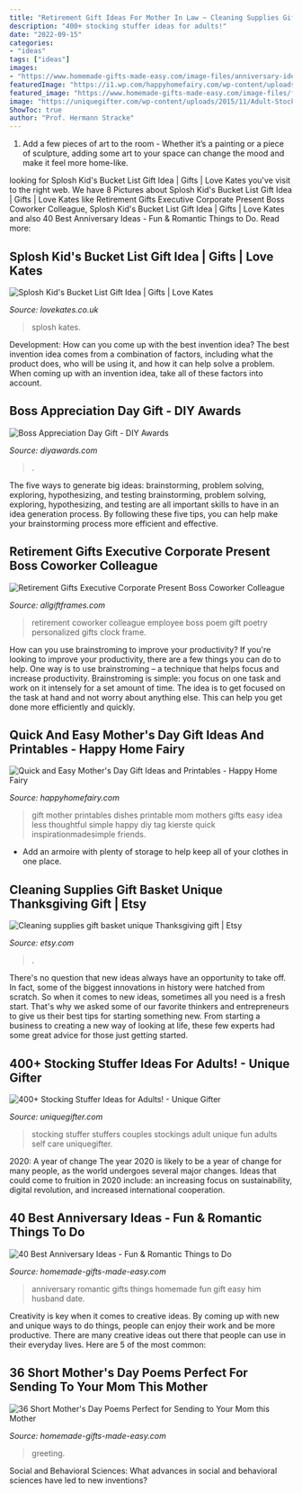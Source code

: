 ```yaml
---
title: "Retirement Gift Ideas For Mother In Law ~ Cleaning Supplies Gift Basket Unique Thanksgiving Gift"
description: "400+ stocking stuffer ideas for adults!"
date: "2022-09-15"
categories:
- "ideas"
tags: ["ideas"]
images:
- "https://www.homemade-gifts-made-easy.com/image-files/anniversary-ideas-romantic-2-600x860.jpg"
featuredImage: "https://i1.wp.com/happyhomefairy.com/wp-content/uploads/2017/04/Mothers-Day-3.jpg?resize=679%2C1024&amp;ssl=1"
featured_image: "https://www.homemade-gifts-made-easy.com/image-files/free-printable-mothers-day-cards-montage-1080x1620.png"
image: "https://uniquegifter.com/wp-content/uploads/2015/11/Adult-Stocking-Stuffers.png"
ShowToc: true
author: "Prof. Hermann Stracke"
---
```



1. Add a few pieces of art to the room - Whether it’s a painting or a piece of sculpture, adding some art to your space can change the mood and make it feel more home-like.

	

		
looking for Splosh Kid&#039;s Bucket List Gift Idea | Gifts | Love Kates you've visit to the right web. We have 8 Pictures about Splosh Kid&#039;s Bucket List Gift Idea | Gifts | Love Kates like Retirement Gifts Executive Corporate Present Boss Coworker Colleague, Splosh Kid&#039;s Bucket List Gift Idea | Gifts | Love Kates and also 40 Best Anniversary Ideas - Fun &amp; Romantic Things to Do. Read more:
		
    
## Splosh Kid&#039;s Bucket List Gift Idea | Gifts | Love Kates

<img loading=lazy src="https://images.esellerpro.com/3274/I/177/57/lrgscaleIdeas-All-Bucket-List.png" onerror="this.onerror=null;this.src='https://tse1.mm.bing.net/th?id=OIP.uq8qOnWq5PhmdrpqTPik5wHaJ7&amp;pid=15.1';" alt="Splosh Kid&#039;s Bucket List Gift Idea | Gifts | Love Kates">

_Source: lovekates.co.uk_

>splosh kates. 

	

Development: How can you come up with the best invention idea?
The best invention idea comes from a combination of factors, including what the product does, who will be using it, and how it can help solve a problem. When coming up with an invention idea, take all of these factors into account.

    
## Boss Appreciation Day Gift - DIY Awards

<img loading=lazy src="https://www.diyawards.com/images/products/themes/diy_html5_2018/451-detail-boss-appreciation-day-gift.jpg" onerror="this.onerror=null;this.src='https://tse2.mm.bing.net/th?id=OIP.PmP_djWgFJhXmkbvQnNltgHaG1&amp;pid=15.1';" alt="Boss Appreciation Day Gift - DIY Awards">

_Source: diyawards.com_

>. 

	

The five ways to generate big ideas: brainstorming, problem solving, exploring, hypothesizing, and testing
brainstorming, problem solving, exploring, hypothesizing, and testing are all important skills to have in an idea generation process. By following these five tips, you can help make your brainstorming process more efficient and effective.

    
## Retirement Gifts Executive Corporate Present Boss Coworker Colleague

<img loading=lazy src="https://cdn.shopify.com/s/files/1/0951/7748/products/RG-PGC-Instructions_grande.jpg?v=1463856658" onerror="this.onerror=null;this.src='https://tse3.mm.bing.net/th?id=OIP.pixm-BAI_Vceh1J8SKA7OgHaFy&amp;pid=15.1';" alt="Retirement Gifts Executive Corporate Present Boss Coworker Colleague">

_Source: allgiftframes.com_

>retirement coworker colleague employee boss poem gift poetry personalized gifts clock frame. 

	

How can you use brainstroming to improve your productivity?
If you're looking to improve your productivity, there are a few things you can do to help. One way is to use brainstroming – a technique that helps focus and increase productivity. Brainstroming is simple: you focus on one task and work on it intensely for a set amount of time. The idea is to get focused on the task at hand and not worry about anything else. This can help you get done more efficiently and quickly.

    
## Quick And Easy Mother&#039;s Day Gift Ideas And Printables - Happy Home Fairy

<img loading=lazy src="https://i1.wp.com/happyhomefairy.com/wp-content/uploads/2017/04/Mothers-Day-3.jpg?resize=679%2C1024&amp;ssl=1" onerror="this.onerror=null;this.src='https://tse4.mm.bing.net/th?id=OIP.Imxg6mofXdgTUPkkdqF0JgHaLK&amp;pid=15.1';" alt="Quick and Easy Mother&#039;s Day Gift Ideas and Printables - Happy Home Fairy">

_Source: happyhomefairy.com_

>gift mother printables dishes printable mom mothers gifts easy idea less thoughtful simple happy diy tag kierste quick inspirationmadesimple friends. 

	

- Add an armoire with plenty of storage to help keep all of your clothes in one place.

    
## Cleaning Supplies Gift Basket Unique Thanksgiving Gift | Etsy

<img loading=lazy src="https://i.etsystatic.com/17310088/r/il/230fc8/2091484248/il_794xN.2091484248_3o3m.jpg" onerror="this.onerror=null;this.src='https://tse2.mm.bing.net/th?id=OIP.VU0paUYjV-DCjpMQum1iBwHaJ4&amp;pid=15.1';" alt="Cleaning supplies gift basket unique Thanksgiving gift | Etsy">

_Source: etsy.com_

>. 

	

There's no question that new ideas always have an opportunity to take off. In fact, some of the biggest innovations in history were hatched from scratch. So when it comes to new ideas, sometimes all you need is a fresh start. That's why we asked some of our favorite thinkers and entrepreneurs to give us their best tips for starting something new. From starting a business to creating a new way of looking at life, these few experts had some great advice for those just getting started.

    
## 400+ Stocking Stuffer Ideas For Adults! - Unique Gifter

<img loading=lazy src="https://uniquegifter.com/wp-content/uploads/2015/11/Adult-Stocking-Stuffers.png" onerror="this.onerror=null;this.src='https://tse1.mm.bing.net/th?id=OIP.kuqRMGKPZX0mLDQzwseEmAHaD4&amp;pid=15.1';" alt="400+ Stocking Stuffer Ideas for Adults! - Unique Gifter">

_Source: uniquegifter.com_

>stocking stuffer stuffers couples stockings adult unique fun adults self care uniquegifter. 

	

2020: A year of change
The year 2020 is likely to be a year of change for many people, as the world undergoes several major changes. Ideas that could come to fruition in 2020 include: an increasing focus on sustainability, digital revolution, and increased international cooperation.

    
## 40 Best Anniversary Ideas - Fun &amp; Romantic Things To Do

<img loading=lazy src="https://www.homemade-gifts-made-easy.com/image-files/anniversary-ideas-romantic-2-600x860.jpg" onerror="this.onerror=null;this.src='https://tse1.mm.bing.net/th?id=OIP.g1TNecGWj7zumAXQN9dchwHaKn&amp;pid=15.1';" alt="40 Best Anniversary Ideas - Fun &amp; Romantic Things to Do">

_Source: homemade-gifts-made-easy.com_

>anniversary romantic gifts things homemade fun gift easy him husband date. 

	

Creativity is key when it comes to creative ideas. By coming up with new and unique ways to do things, people can enjoy their work and be more productive. There are many creative ideas out there that people can use in their everyday lives. Here are 5 of the most common: 

    
## 36 Short Mother&#039;s Day Poems Perfect For Sending To Your Mom This Mother

<img loading=lazy src="https://www.homemade-gifts-made-easy.com/image-files/free-printable-mothers-day-cards-montage-1080x1620.png" onerror="this.onerror=null;this.src='https://tse3.mm.bing.net/th?id=OIP.o8bcaLwOTc7--3rPVkthFQHaLH&amp;pid=15.1';" alt="36 Short Mother&#039;s Day Poems Perfect for Sending to Your Mom this Mother">

_Source: homemade-gifts-made-easy.com_

>greeting. 

	

Social and Behavioral Sciences: What advances in social and behavioral sciences have led to new inventions?
 

